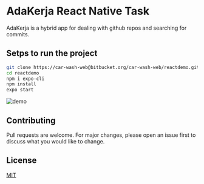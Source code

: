 # AdaKerja React Native Task

AdaKerja is a hybrid app for dealing with github repos and searching for commits.

## Setps to run the project
```bash
git clone https://car-wash-web@bitbucket.org/car-wash-web/reactdemo.git
cd reactdemo
npm i expo-cli
npm install
expo start
```
![demo](https://octodex.github.com/images/yaktocat.png)

## Contributing
Pull requests are welcome. For major changes, please open an issue first to discuss what you would like to change.


## License
[MIT](https://choosealicense.com/licenses/mit/)